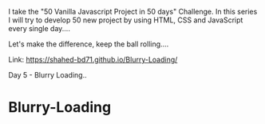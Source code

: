 I take the "50 Vanilla Javascript Project in 50 days" Challenge. In this series I will try to develop 50 new project by using HTML, CSS and JavaScript every single day....

Let's make the difference, keep the ball rolling....

Link: https://shahed-bd71.github.io/Blurry-Loading/

Day 5 - Blurry Loading..

# Blurry-Loading
